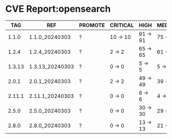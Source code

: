 # CVE Report:opensearch
|  TAG   |       REF       | PROMOTE | CRITICAL |   HIGH   |  MEDIUM  |   LOW    | UNKNOWN |
|--------|-----------------|---------|----------|----------|----------|----------|---------|
| 1.1.0  | 1.1.0_20240303  | ?       | 10 -> 10 | 91 -> 91 | 75 -> 75 | 13 -> 13 | 0 -> 0  |
| 1.2.4  | 1.2.4_20240303  | ?       | 2 -> 2   | 65 -> 65 | 61 -> 61 | 9 -> 9   | 0 -> 0  |
| 1.3.13 | 1.3.13_20240303 | ?       | 0 -> 0   | 5 -> 5   | 5 -> 5   | 0 -> 0   | 0 -> 0  |
| 2.0.1  | 2.0.1_20240303  | ?       | 2 -> 2   | 49 -> 49 | 39 -> 39 | 10 -> 10 | 0 -> 0  |
| 2.11.1 | 2.11.1_20240303 | ?       | 0 -> 0   | 6 -> 6   | 4 -> 4   | 0 -> 0   | 0 -> 0  |
| 2.5.0  | 2.5.0_20240303  | ?       | 0 -> 0   | 30 -> 30 | 29 -> 29 | 11 -> 11 | 0 -> 0  |
| 2.8.0  | 2.8.0_20240303  | ?       | 0 -> 0   | 13 -> 13 | 21 -> 21 | 8 -> 8   | 0 -> 0  |
